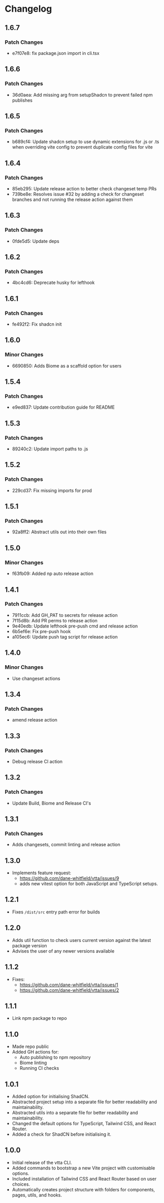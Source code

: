 # Changelog

## 1.6.7

### Patch Changes

- e7f07e8: fix package.json import in cli.tsx

## 1.6.6

### Patch Changes

- 36d0aea: Add missing arg from setupShadcn to prevent failed npm publishes

## 1.6.5

### Patch Changes

- b689cf4: Update shadcn setup to use dynamic extensions for .js or .ts when overriding vite config to prevent duplicate config files for vite

## 1.6.4

### Patch Changes

- 85eb295: Update release action to better check changeset temp PRs
- 739be8e: Resolves issue #32 by adding a check for changeset branches and not running the release action against them

## 1.6.3

### Patch Changes

- 0fde5d5: Update deps

## 1.6.2

### Patch Changes

- 4bc4cd6: Deprecate husky for lefthook

## 1.6.1

### Patch Changes

- fe492f2: Fix shadcn init

## 1.6.0

### Minor Changes

- 6690850: Adds Biome as a scaffold option for users

## 1.5.4

### Patch Changes

- e9ed837: Update contribution guide for README

## 1.5.3

### Patch Changes

- 89240c2: Update import paths to .js

## 1.5.2

### Patch Changes

- 229cd37: Fix missing imports for prod

## 1.5.1

### Patch Changes

- 92a8ff2: Abstract utils out into their own files

## 1.5.0

### Minor Changes

- f63fb09: Added np auto release action

## 1.4.1

### Patch Changes

- 7911ccb: Add GH_PAT to secrets for release action
- 7f15d8b: Add PR perms to release action
- 9e40edb: Update lefthook pre-push cmd and release action
- 6b5ef6e: Fix pre-push hook
- a105ec6: Update push tag script for release action

## 1.4.0

### Minor Changes

- Use changeset actions

## 1.3.4

### Patch Changes

- amend release action

## 1.3.3

### Patch Changes

- Debug release CI action

## 1.3.2

### Patch Changes

- Update Build, Biome and Release CI's

## 1.3.1

### Patch Changes

- Adds changesets, commit linting and release action

## 1.3.0

- Implements feature request:
  - https://github.com/dane-whitfield/vtta/issues/9
  - adds new vitest option for both JavaScript and TypeScript setups.

## 1.2.1

- Fixes `/dist/src` entry path error for builds

## 1.2.0

- Adds util function to check users current version against the latest package version
- Advises the user of any newer versions available

## 1.1.2

- Fixes:
  - https://github.com/dane-whitfield/vtta/issues/1
  - https://github.com/dane-whitfield/vtta/issues/2

## 1.1.1

- Link npm package to repo

## 1.1.0

- Made repo public
- Added GH actions for:
  - Auto publishing to npm repository
  - Biome linting
  - Running CI checks

## 1.0.1

- Added option for initialising ShadCN.
- Abstracted project setup into a separate file for better readability and maintainability.
- Abstracted utils into a separate file for better readability and maintainability.
- Changed the default options for TypeScript, Tailwind CSS, and React Router.
- Added a check for ShadCN before initialising it.

## 1.0.0

- Initial release of the vtta CLI.
- Added commands to bootstrap a new Vite project with customisable options.
- Included installation of Tailwind CSS and React Router based on user choices.
- Automatically creates project structure with folders for components, pages, utils, and hooks.
